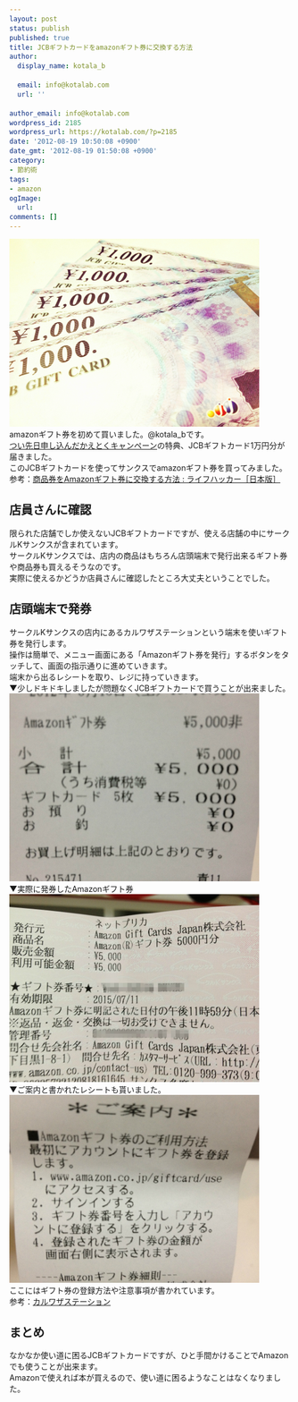 ```yaml
---
layout: post
status: publish
published: true
title: JCBギフトカードをamazonギフト券に交換する方法
author:
  display_name: kotala_b

  email: info@kotalab.com
  url: ''

author_email: info@kotalab.com
wordpress_id: 2185
wordpress_url: https://kotalab.com/?p=2185
date: '2012-08-19 10:50:08 +0900'
date_gmt: '2012-08-19 01:50:08 +0900'
category:
- 節約術
tags:
- amazon
ogImage:
  url:
comments: []
---
```

<p><a href="/wp-content/uploads/jcbgiftcaard_120819.jpg" target="_blank"><img src="/wp-content/uploads/jcbgiftcaard_120819.jpg" alt="" title="jcbgiftcaard_120819" width="448" height="336" class="alignnone size-full wp-image-2191" /></a><br />
amazonギフト券を初めて買いました。@kotala_bです。<br />
<a href="/softbank-welcome-norikae" title="【SoftBank】のりかえ割とかえとくキャンペーン合わせて2年間基本料無料！" target="_blank">つい先日申し込んだかえとくキャンペーン</a>の特典、JCBギフトカード1万円分が届きました。<br />
このJCBギフトカードを使ってサンクスでamazonギフト券を買ってみました。<br />
参考：<a href="https://www.lifehacker.jp/2012/07/120709amazongiftcard.html" target="_blank">商品券をAmazonギフト券に交換する方法 : ライフハッカー［日本版］</a><br />
</p>
<!--more-->
<h2>店員さんに確認</h2>
<p>限られた店舗でしか使えないJCBギフトカードですが、使える店舗の中にサークルKサンクスが含まれています。<br />
サークルKサンクスでは、店内の商品はもちろん店頭端末で発行出来るギフト券や商品券も買えるそうなのです。<br />
実際に使えるかどうか店員さんに確認したところ大丈夫ということでした。</p>
<h2>店頭端末で発券</h2>
<p>サークルKサンクスの店内にあるカルワザステーションという端末を使いギフト券を発行します。<br />
操作は簡単で、メニュー画面にある「Amazonギフト券を発行」するボタンをタッチして、画面の指示通りに進めていきます。<br />
端末から出るレシートを取り、レジに持っていきます。<br />
▼少しドキドキしましたが問題なくJCBギフトカードで買うことが出来ました。<br />
<a href="/wp-content/uploads/jcbgiftcaard_120819_01.jpg" target="_blank"><img src="/wp-content/uploads/jcbgiftcaard_120819_01.jpg" alt="" title="jcbgiftcaard_120819_01" width="448" height="336" class="alignnone size-full wp-image-2192" /></a><br />
▼実際に発券したAmazonギフト券<br />
<a href="/wp-content/uploads/jcbgiftcaard_120819_02.jpg" target="_blank"><img src="/wp-content/uploads/jcbgiftcaard_120819_02.jpg" alt="" title="jcbgiftcaard_120819_02" width="448" height="336" class="alignnone size-full wp-image-2193" /></a><br />
▼ご案内と書かれたレシートも貰いました。<br />
<a href="/wp-content/uploads/jcbgiftcaard_120819_03.jpg" target="_blank"><img src="/wp-content/uploads/jcbgiftcaard_120819_03.jpg" alt="" title="jcbgiftcaard_120819_03" width="448" height="336" class="alignnone size-full wp-image-2190" /></a><br />
ここにはギフト券の登録方法や注意事項が書かれています。<br />
参考：<a href="http://karuwaza.jp/m-cksu/static/pc/kst/index.html" target="_blank">カルワザステーション</a></p>
<h2>まとめ</h2>
<p>なかなか使い道に困るJCBギフトカードですが、ひと手間かけることでAmazonでも使うことが出来ます。<br />
Amazonで使えれば本が買えるので、使い道に困るようなことはなくなりました。</p>
